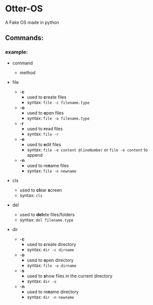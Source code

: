 # Otter-OS
A Fake OS made in python

## Commands:

### example:
- command
    - method

- file
    - -**c**
        - used to **c**reate files
        - syntax: `file -c filename.type`
    - -**o**
        - used to **o**pen files
        - syntax: `file -o filename.type`
    - -**r**
        - used to **r**ead files
        - syntax: `file -r`
    - -**e**
        - used to **e**dit files
        - syntax: `file -e content @lineNumber` or `file -e content` to append
    - -**n**
        - used to re**n**ame files 
        - syntax: `file -n newname`
- cls
    - used to **cl**ear **s**creen
    - syntax: `cls`
- del
    - used to **del**ete files/folders
    - syntax: `del filename.type`
- dir
    - -**c**
        - used to **c**reate directory
        - syntax: `dir -c dirname`
    - -**o**
        - used to **o**pen directory
        - syntax: `file -o dirname`
    - -**s**
        - used to **s**how files in the current directory
        - syntax: `dir -s`
    - -**n**
        - used to re**n**ame directory 
        - syntax: `dir -n newname`